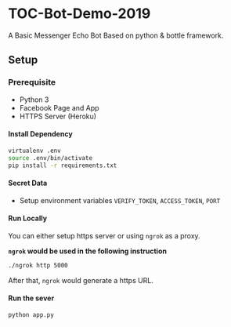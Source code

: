 # TOC-Bot-Demo-2019

A Basic Messenger Echo Bot Based on python & bottle framework.

## Setup

### Prerequisite
* Python 3
* Facebook Page and App
* HTTPS Server (Heroku)

#### Install Dependency
```sh
virtualenv .env
source .env/bin/activate
pip install -r requirements.txt
```

#### Secret Data

- Setup environment variables ```VERIFY_TOKEN```, ```ACCESS_TOKEN```, ```PORT```

#### Run Locally
You can either setup https server or using `ngrok` as a proxy.

**`ngrok` would be used in the following instruction**

```sh
./ngrok http 5000
```

After that, `ngrok` would generate a https URL.

#### Run the sever

```sh
python app.py
```
